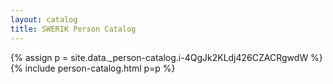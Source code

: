 ```yaml
---
layout: catalog
title: SWERIK Person Catalog
---
```

{% assign p = site.data._person-catalog.i-4QgJk2KLdj426CZACRgwdW %}
{% include person-catalog.html p=p %}

